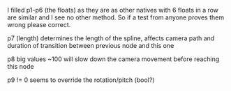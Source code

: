 I filled p1-p6 (the floats) as they are as other natives with 6 floats in a row are similar and I see no other method. So if a test from anyone proves them wrong please correct.

p7 (length) determines the length of the spline, affects camera path and duration of transition between previous node and this one

p8 big values ~100 will slow down the camera movement before reaching this node

p9 != 0 seems to override the rotation/pitch (bool?)